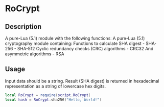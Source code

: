 # RoCrypt

## Description
A pure-Lua (5.1) module with the following functions:
A pure-Lua (5.1) cryptography module containing:
	Functions to calculate SHA digest
	    - SHA-256
		- SHA-512
	Cyclic redundancy checks (CRC) algorithms
        - CRC32
    And asymmetric algorithms
        - RSA

## Usage
Input data should be a string. Result (SHA digest) is returned in hexadecimal representation as a string of lowercase hex digits.

```lua
local RoCrypt = require(script.RoCrypt)
local hash = RoCrypt.sha256("Hello, World!")
```
